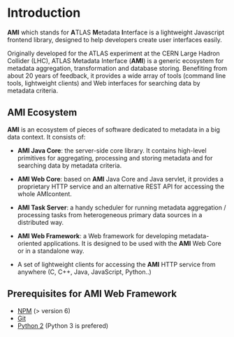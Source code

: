 # Introduction

**AMI** which stands for **A**TLAS **M**etadata **I**nterface is a lightweight Javascript frontend library, designed to help
developers create user interfaces easily.

Originally developed for the ATLAS experiment at the CERN Large Hadron Collider
(LHC), ATLAS Metadata Interface (**AMI**) is a generic ecosystem for metadata aggregation,
transformation and database storing. Benefiting from about 20 years of feedback, it
provides a wide array of tools (command line tools, lightweight clients) and Web interfaces
for searching data by metadata criteria.

## AMI Ecosystem

**AMI** is an ecosystem of pieces of software dedicated to metadata in a big data context. It consists
of:

-   **AMI Java Core**: the server-side core library. It contains high-level primitives for
    aggregating, processing and storing metadata and for searching data by metadata
    criteria.

-   **AMI Web Core**: based on **AMI** Java Core and Java servlet, it provides a
    proprietary HTTP service and an alternative REST API for accessing the whole
    AMIcontent.

-   **AMI Task Server**: a handy scheduler for running metadata aggregation /
    processing tasks from heterogeneous primary data sources in a distributed way.

-   **AMI Web Framework**: a Web framework for developing metadata-oriented
    applications. It is designed to be used with the **AMI** Web Core or in a standalone
    way.

-   A set of lightweight clients for accessing the **AMI** HTTP service from anywhere
    (C, C++, Java, JavaScript, Python..)

## Prerequisites for AMI Web Framework

-   [NPM](https://nodejs.org/en/) (> version 6)
-   [Git](https://git-scm.com/)
-   [Python 2](https://www.python.org/) (Python 3 is prefered)
